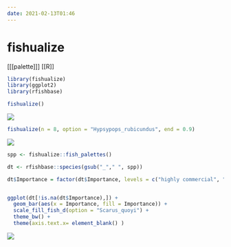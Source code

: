 ```yaml
---
date: 2021-02-13T01:46
---
```


# fishualize

[[[palette]]]
[[R]]

``` r
library(fishualize)
library(ggplot2)
library(rfishbase)

fishualize()
```

![](https://i.imgur.com/g8Gp8WP.png)

``` r
fishualize(n = 8, option = "Hypsypops_rubicundus", end = 0.9)
```

![](https://i.imgur.com/VEW5HPl.png)

``` r
spp <- fishualize::fish_palettes()

dt <- rfishbase::species(gsub("_"," ", spp))

dt$Importance = factor(dt$Importance, levels = c("highly commercial", "commercial", "minor commercial", "subsistence fisheries", "of no interest"))


ggplot(dt[!is.na(dt$Importance),]) +
  geom_bar(aes(x = Importance, fill = Importance)) +
  scale_fill_fish_d(option = "Scarus_quoyi") +
  theme_bw() +
  theme(axis.text.x= element_blank() )
```

![](https://i.imgur.com/uUKkUPM.png)

